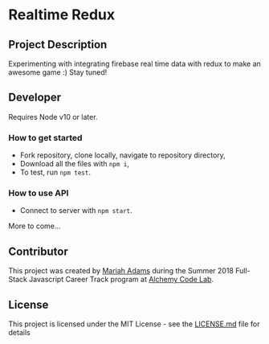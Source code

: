 # Realtime Redux

## Project Description
Experimenting with integrating firebase real time data with redux to make an awesome game :) Stay tuned!

## Developer
Requires Node v10 or later.

### How to get started
* Fork repository, clone locally, navigate to repository directory,
* Download all the files with `npm i`,
* To test, run `npm test`. 

### How to use API
* Connect to server with `npm start`.

More to come...

## Contributor
This project was created by [Mariah Adams](https://github.com/MariahAdams) during the Summer 2018 Full-Stack Javascript Career Track program at [Alchemy Code Lab](https://www.alchemycodelab.com).

## License
This project is licensed under the MIT License - see the [LICENSE.md](LICENSE.md) file for details
